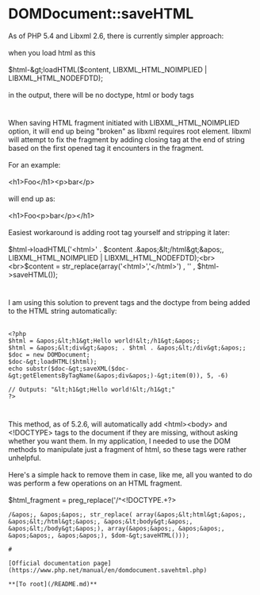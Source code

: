 # DOMDocument::saveHTML



As of PHP 5.4 and Libxml 2.6, there is currently simpler approach:<br><br>when you load html as this<br><br>$html-&gt;loadHTML($content, LIBXML_HTML_NOIMPLIED | LIBXML_HTML_NODEFDTD);<br><br>in the output, there will be no doctype, html or body tags  

#

When saving HTML fragment initiated with LIBXML_HTML_NOIMPLIED option, it will end up being "broken" as libxml requires root element. libxml will attempt to fix the fragment by adding closing tag at the end of string based on the first opened tag it encounters in the fragment. <br><br>For an example:<br><br>&lt;h1&gt;Foo&lt;/h1&gt;&lt;p&gt;bar&lt;/p&gt;<br><br>will end up as:<br><br>&lt;h1&gt;Foo&lt;p&gt;bar&lt;/p&gt;&lt;/h1&gt;<br><br>Easiest workaround is adding root tag yourself and stripping it later:<br><br>$html-&gt;loadHTML(&apos;&lt;html&gt;&apos; . $content .&apos;&lt;/html&gt;&apos;, LIBXML_HTML_NOIMPLIED | LIBXML_HTML_NODEFDTD);<br><br>$content = str_replace(array(&apos;&lt;html&gt;&apos;,&apos;&lt;/html&gt;&apos;) , &apos;&apos; , $html-&gt;saveHTML());  

#

I am using this solution to prevent tags and the doctype from being added to the HTML string automatically:<br><br>

```
<?php
$html = &apos;&lt;h1&gt;Hello world!&lt;/h1&gt;&apos;;
$html = &apos;&lt;div&gt;&apos; . $html . &apos;&lt;/div&gt;&apos;;
$doc = new DOMDocument;
$doc-&gt;loadHTML($html);
echo substr($doc-&gt;saveXML($doc-&gt;getElementsByTagName(&apos;div&apos;)-&gt;item(0)), 5, -6)

// Outputs: "&lt;h1&gt;Hello world!&lt;/h1&gt;"
?>
```
  

#

This method, as of 5.2.6, will automatically add &lt;html&gt;&lt;body&gt; and &lt;!DOCTYPE&gt; tags to the document if they are missing, without asking whether you want them. In my application, I needed to use the DOM methods to manipulate just a fragment of html, so these tags were rather unhelpful.<br><br>Here&apos;s a simple hack to remove them in case, like me, all you wanted to do was perform a few operations on an HTML fragment.<br><br>$html_fragment = preg_replace(&apos;/^&lt;!DOCTYPE.+?>
```
/&apos;, &apos;&apos;, str_replace( array(&apos;&lt;html&gt;&apos;, &apos;&lt;/html&gt;&apos;, &apos;&lt;body&gt;&apos;, &apos;&lt;/body&gt;&apos;), array(&apos;&apos;, &apos;&apos;, &apos;&apos;, &apos;&apos;), $dom-&gt;saveHTML()));  

#

[Official documentation page](https://www.php.net/manual/en/domdocument.savehtml.php)

**[To root](/README.md)**